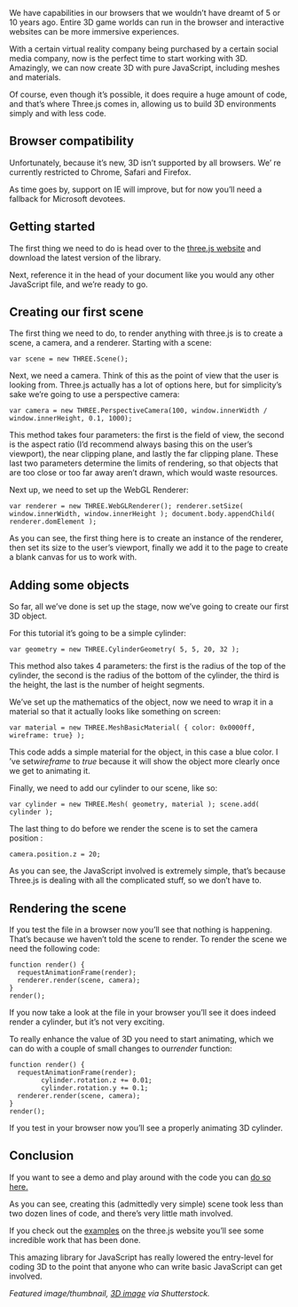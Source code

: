 We have capabilities in our browsers that we wouldn’t have dreamt of 5 or 10
years ago. Entire 3D game worlds can run in the browser and interactive websites
can be more immersive experiences.

With a certain virtual reality company being purchased by a certain social
media company, now is the perfect time to start working with 3D. Amazingly, we 
can now create 3D with pure JavaScript, including meshes and materials.

Of course, even though it’s possible, it does require a huge amount of code,
and that’s where Three.js comes in, allowing us to build 3D environments simply 
and with less code.

## Browser compatibility

Unfortunately, because it’s new, 3D isn’t supported by all browsers. We’
re currently restricted to Chrome, Safari and Firefox.

As time goes by, support on IE will improve, but for now you’ll need a
fallback for Microsoft devotees.

## Getting started

The first thing we need to do is head over to the [three.js website][1] and
download the latest version of the library.

Next, reference it in the head of your document like you would any other
JavaScript file, and we’re ready to go.

## Creating our first scene

The first thing we need to do, to render anything with three.js is to create a
scene, a camera, and a renderer. Starting with a scene:

    var scene = new THREE.Scene();

Next, we need a camera. Think of this as the point of view that the user is
looking from. Three.js actually has a lot of options here, but for simplicity’s 
sake we’re going to use a perspective camera:

    var camera = new THREE.PerspectiveCamera(100, window.innerWidth / window.innerHeight, 0.1, 1000);

This method takes four parameters: the first is the field of view, the second
is the aspect ratio (I’d recommend always basing this on the user’s viewport), 
the near clipping plane, and lastly the far clipping plane. These last two 
parameters determine the limits of rendering, so that objects that are too close
or too far away aren’t drawn, which would waste resources.

Next up, we need to set up the WebGL Renderer:

    var renderer = new THREE.WebGLRenderer(); renderer.setSize( window.innerWidth, window.innerHeight ); document.body.appendChild( renderer.domElement );

As you can see, the first thing here is to create an instance of the renderer,
then set its size to the user’s viewport, finally we add it to the page to 
create a blank canvas for us to work with.

## Adding some objects

So far, all we’ve done is set up the stage, now we’ve going to create our
first 3D object.

For this tutorial it’s going to be a simple cylinder:

    var geometry = new THREE.CylinderGeometry( 5, 5, 20, 32 );

This method also takes 4 parameters: the first is the radius of the top of the
cylinder, the second is the radius of the bottom of the cylinder, the third is 
the height, the last is the number of height segments.

We’ve set up the mathematics of the object, now we need to wrap it in a
material so that it actually looks like something on screen:

    var material = new THREE.MeshBasicMaterial( { color: 0x0000ff, wireframe: true} );

This code adds a simple material for the object, in this case a blue color. I
’ve set*wireframe* to *true* because it will show the object more clearly once
we get to animating it.

Finally, we need to add our cylinder to our scene, like so:

    var cylinder = new THREE.Mesh( geometry, material ); scene.add( cylinder );

The last thing to do before we render the scene is to set the camera position
:

    camera.position.z = 20;

As you can see, the JavaScript involved is extremely simple, that’s because
Three.js is dealing with all the complicated stuff, so we don’t have to.

## Rendering the scene

If you test the file in a browser now you’ll see that nothing is happening.
That’s because we haven’t told the scene to render. To render the scene we need 
the following code:

    function render() {
      requestAnimationFrame(render);
      renderer.render(scene, camera);
    }
    render();

If you now take a look at the file in your browser you’ll see it does indeed
render a cylinder, but it’s not very exciting.

To really enhance the value of 3D you need to start animating, which we can do
with a couple of small changes to our*render* function:

    function render() {
      requestAnimationFrame(render);
            cylinder.rotation.z += 0.01;
            cylinder.rotation.y += 0.1;
      renderer.render(scene, camera);
    }
    render();

If you test in your browser now you’ll see a properly animating 3D cylinder.

## Conclusion

If you want to see a demo and play around with the code you can 
[do so here.][2]

As you can see, creating this (admittedly very simple) scene took less than two
dozen lines of code, and there’s very little math involved.

If you check out the [examples][3] on the three.js website you’ll see some
incredible work that has been done.

This amazing library for JavaScript has really lowered the entry-level for
coding 3D to the point that anyone who can write basic JavaScript can get 
involved.

*Featured image/thumbnail, [3D image][4] via Shutterstock.*

 [1]: http://threejs.org/
 [2]: http://codepen.io/SaraVieira/pen/Ctnov
 [3]: http://threejs.org/examples/

 [4]: http://www.shutterstock.com/pic-146934071/stock-vector--d-abstract-background-vector-illustration.html